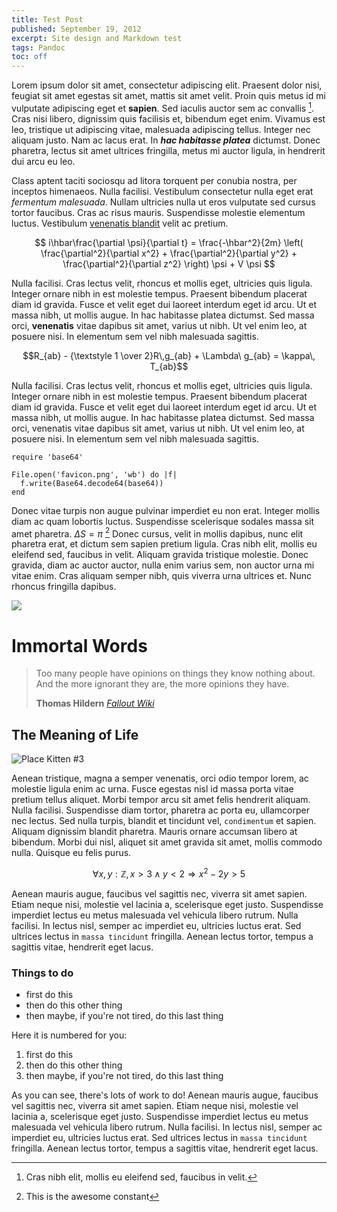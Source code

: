 ```yaml
---
title: Test Post
published: September 19, 2012
excerpt: Site design and Markdown test
tags: Pandoc
toc: off
---
```


Lorem ipsum dolor sit amet, consectetur adipiscing elit. Praesent dolor nisi, feugiat sit amet egestas sit amet, mattis sit amet velit. Proin quis metus id mi vulputate adipiscing eget et **sapien**. Sed iaculis auctor sem ac convallis [^1]. Cras nisi libero, dignissim quis facilisis et, bibendum eget enim. Vivamus est leo, tristique ut adipiscing vitae, malesuada adipiscing tellus. Integer nec aliquam justo. Nam ac lacus erat. In ***hac habitasse platea*** dictumst. Donec pharetra, lectus sit amet ultrices fringilla, metus mi auctor ligula, in hendrerit dui arcu eu leo.

Class aptent taciti sociosqu ad litora torquent per conubia nostra, per inceptos himenaeos. Nulla facilisi. Vestibulum consectetur nulla eget erat _fermentum malesuada_. Nullam ultricies nulla ut eros vulputate sed cursus tortor faucibus. Cras ac risus mauris. Suspendisse molestie elementum luctus. Vestibulum [venenatis blandit](http://www.google.com) velit ac pretium.

$$ i\hbar\frac{\partial \psi}{\partial t}
  = \frac{-\hbar^2}{2m} \left(
    \frac{\partial^2}{\partial x^2}
    + \frac{\partial^2}{\partial y^2}
    + \frac{\partial^2}{\partial z^2}
  \right) \psi + V \psi $$

Nulla facilisi. Cras lectus velit, rhoncus et mollis eget, ultricies quis ligula. Integer ornare nibh in est molestie tempus. Praesent bibendum placerat diam id gravida. Fusce et velit eget dui laoreet interdum eget id arcu. Ut et massa nibh, ut mollis augue. In hac habitasse platea dictumst. Sed massa orci, **venenatis** vitae dapibus sit amet, varius ut nibh. Ut vel enim leo, at posuere nisi. In elementum sem vel nibh malesuada sagittis.

$$R_{ab} - {\textstyle 1 \over 2}R\,g_{ab} + \Lambda\ g_{ab} = \kappa\, T_{ab}$$

Nulla facilisi. Cras lectus velit, rhoncus et mollis eget, ultricies quis ligula. Integer ornare nibh in est molestie tempus. Praesent bibendum placerat diam id gravida. Fusce et velit eget dui laoreet interdum eget id arcu. Ut et massa nibh, ut mollis augue. In hac habitasse platea dictumst. Sed massa orci, venenatis vitae dapibus sit amet, varius ut nibh. Ut vel enim leo, at posuere nisi. In elementum sem vel nibh malesuada sagittis.

~~~ {lang="ruby" text="an example of base64 decoding in ruby"}
require 'base64'

File.open('favicon.png', 'wb') do |f|
  f.write(Base64.decode64(base64))
end
~~~

Donec vitae turpis non augue pulvinar imperdiet eu non erat. Integer mollis diam ac quam lobortis luctus. Suspendisse scelerisque sodales massa sit amet pharetra. $\Delta S = \pi$ [^2] Donec cursus, velit in mollis dapibus, nunc elit pharetra erat, et dictum sem sapien pretium ligula. Cras nibh elit, mollis eu eleifend sed, faucibus in velit. Aliquam gravida tristique molestie. Donec gravida, diam ac auctor auctor, nulla enim varius sem, non auctor urna mi vitae enim. Cras aliquam semper nibh, quis viverra urna ultrices et. Nunc rhoncus fringilla dapibus.

<img src="http://placekitten.com/720/250" class="center">

# Immortal Words #

> Too many people have opinions on things they know nothing about. And the more ignorant they are, the more opinions they have.
>
> <footer><strong>Thomas Hildern</strong> <cite><a href="http://fallout.wikia.com/wiki/Thomas_Hildern">Fallout Wiki</a></cite></footer>

## The Meaning of Life ##

<img src="http://placekitten.com/150/100" class="right" title="Place Kitten #3">

Aenean tristique, magna a semper venenatis, orci odio tempor lorem, ac molestie ligula enim ac urna. Fusce egestas nisl id massa porta vitae pretium tellus aliquet. Morbi tempor arcu sit amet felis hendrerit aliquam. Nulla facilisi. Suspendisse diam tortor, pharetra ac porta eu, ullamcorper nec lectus. Sed nulla turpis, blandit et tincidunt vel, `condimentum` et sapien. Aliquam dignissim blandit pharetra. Mauris ornare accumsan libero at bibendum. Morbi dui nisl, aliquet sit amet gravida sit amet, mollis commodo nulla. Quisque eu felis purus.

$$ \forall x, y : \mathbb{Z}, x > 3 \land y < 2 \Rightarrow x^2 - 2y > 5$$

Aenean mauris augue, faucibus vel sagittis nec, viverra sit amet sapien. Etiam neque nisi, molestie vel lacinia a, scelerisque eget justo. Suspendisse imperdiet lectus eu metus malesuada vel vehicula libero rutrum. Nulla facilisi. In lectus nisl, semper ac imperdiet eu, ultricies luctus erat. Sed ultrices lectus in `massa tincidunt` fringilla. Aenean lectus tortor, tempus a sagittis vitae, hendrerit eget lacus.

### Things to do ###

* first do this
* then do this other thing
* then maybe, if you're not tired, do this last thing

Here it is numbered for you:

1. first do this
2. then do this other thing
3. then maybe, if you're not tired, do this last thing

As you can see, there's lots of work to do! Aenean mauris augue, faucibus vel sagittis nec, viverra sit amet sapien. Etiam neque nisi, molestie vel lacinia a, scelerisque eget justo. Suspendisse imperdiet lectus eu metus malesuada vel vehicula libero rutrum. Nulla facilisi. In lectus nisl, semper ac imperdiet eu, ultricies luctus erat. Sed ultrices lectus in `massa tincidunt` fringilla. Aenean lectus tortor, tempus a sagittis vitae, hendrerit eget lacus.

[^1]: Cras nibh elit, mollis eu eleifend sed, faucibus in velit. 
[^2]: This is the awesome constant 
